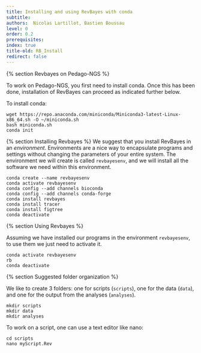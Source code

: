 ```yaml
---
title: Installing and using RevBayes with conda
subtitle:
authors:  Nicolas Lartillot, Bastien Boussau
level: 0
order: 0.2
prerequisites:
index: true
title-old: RB_Install
redirect: false
---
```




{% section Revbayes on Pedago-NGS %}

To work on Pedago-NGS, you first need to install conda. Once this has been done, installation of RevBayes can proceed as indicated further below.

To install conda:
```
wget https://repo.anaconda.com/miniconda/Miniconda3-latest-Linux-x86_64.sh -O ~/miniconda.sh
bash miniconda.sh
conda init

```


{% section Installing Revbayes %}
We suggest that you install RevBayes in an *environment*. Environments are a nice way to encapsulate programs and settings without changing the parameters of your entire system. The environment we will create is called `revbayesenv`, and we will install all the software we need within this environment.

```
conda create --name revbayesenv
conda activate revbayesenv
conda config --add channels bioconda
conda config --add channels conda-forge
conda install revbayes
conda install tracer
conda install figtree
conda deactivate
```


{% section Using Revbayes %}

Assuming we have installed our programs in the environment `revbayesenv`, to use them we just need to activate it.

```
conda activate revbayesenv
rb
conda deactivate
```

{% section Suggested folder organization %}

We like to create 3 folders: one for scripts (`scripts`), one for the data (`data`), and one for the output from the analyses (`analyses`).

```
mkdir scripts
mkdir data
mkdir analyses

```

To work on a script, one can use a text editor like nano:

```
cd scripts
nano myScript.Rev

```
